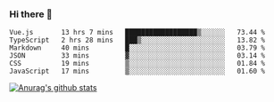 ### Hi there 👋



<!--
**webB1an/webB1an** is a ✨ _special_ ✨ repository because its `README.md` (this file) appears on your GitHub profile.

Here are some ideas to get you started:

- 🔭 I’m currently working on ...
- 🌱 I’m currently learning ...
- 👯 I’m looking to collaborate on ...
- 🤔 I’m looking for help with ...
- 💬 Ask me about ...
- 📫 How to reach me: ...
- 😄 Pronouns: ...
- ⚡ Fun fact: ...
-->

<!--START_SECTION:waka-->

```text
Vue.js       13 hrs 7 mins   ██████████████████▒░░░░░░   73.44 %
TypeScript   2 hrs 28 mins   ███▒░░░░░░░░░░░░░░░░░░░░░   13.82 %
Markdown     40 mins         █░░░░░░░░░░░░░░░░░░░░░░░░   03.79 %
JSON         33 mins         ▓░░░░░░░░░░░░░░░░░░░░░░░░   03.14 %
CSS          19 mins         ▒░░░░░░░░░░░░░░░░░░░░░░░░   01.84 %
JavaScript   17 mins         ▒░░░░░░░░░░░░░░░░░░░░░░░░   01.60 %
```

<!--END_SECTION:waka-->


[![Anurag's github stats](https://github-readme-stats.vercel.app/api?username=webB1an&show_icons=true&theme=radical)](https://github.com/anuraghazra/github-readme-stats)

